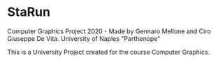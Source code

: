 # StaRun
Computer Graphics Project 2020 - Made by Gennaro Mellone and Ciro Giuseppe De Vita.
University of Naples "Parthenope"

This is a University Project created for the course Computer Graphics.
